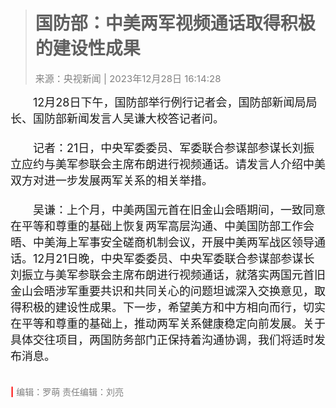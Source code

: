 
># 国防部：中美两军视频通话取得积极的建设性成果
><span style="color:grey;font-size:15px">来源：央视新闻 | 2023年12月28日 16:14:28</span><br>

<span style="font-size:18px">&emsp;&emsp;12月28日下午，国防部举行例行记者会，国防部新闻局局长、国防部新闻发言人吴谦大校答记者问。<br><br>
&emsp;&emsp;记者：21日，中央军委委员、军委联合参谋部参谋长刘振立应约与美军参联会主席布朗进行视频通话。请发言人介绍中美双方对进一步发展两军关系的相关举措。<br><br>
&emsp;&emsp;吴谦：上个月，中美两国元首在旧金山会晤期间，一致同意在平等和尊重的基础上恢复两军高层沟通、中美国防部工作会晤、中美海上军事安全磋商机制会议，开展中美两军战区领导通话。12月21日晚，中央军委委员、中央军委联合参谋部参谋长刘振立与美军参联会主席布朗进行视频通话，就落实两国元首旧金山会晤涉军重要共识和共同关心的问题坦诚深入交换意见，取得积极的建设性成果。下一步，希望美方和中方相向而行，切实在平等和尊重的基础上，推动两军关系健康稳定向前发展。关于具体交往项目，两国防务部门正保持着沟通协调，我们将适时发布消息。 <br><br>

<span style="color:red;font-weight:bold">|</span>
<span style="color:grey;font-size:14px">编辑：罗萌 责任编辑：刘亮</span>